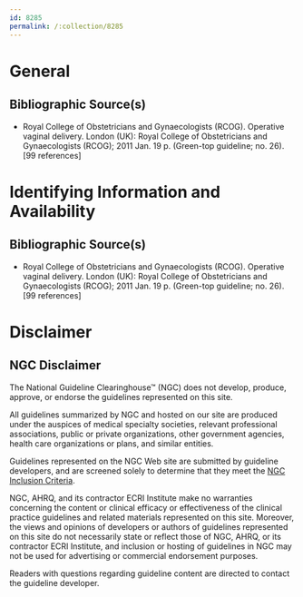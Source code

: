 ```yaml
---
id: 8285
permalink: /:collection/8285
---
```


# General

## Bibliographic Source(s)

- Royal College of Obstetricians and Gynaecologists (RCOG). Operative vaginal delivery. London (UK): Royal College of Obstetricians and Gynaecologists (RCOG); 2011 Jan. 19 p. (Green-top guideline; no. 26). [99 references]

# Identifying Information and Availability

## Bibliographic Source(s)

- Royal College of Obstetricians and Gynaecologists (RCOG). Operative vaginal delivery. London (UK): Royal College of Obstetricians and Gynaecologists (RCOG); 2011 Jan. 19 p. (Green-top guideline; no. 26). [99 references]

# Disclaimer

## NGC Disclaimer

The National Guideline Clearinghouse™ (NGC) does not develop, produce, approve, or endorse the guidelines represented on this site.

All guidelines summarized by NGC and hosted on our site are produced under the auspices of medical specialty societies, relevant professional associations, public or private organizations, other government agencies, health care organizations or plans, and similar entities.

Guidelines represented on the NGC Web site are submitted by guideline developers, and are screened solely to determine that they meet the [NGC Inclusion Criteria](/help-and-about/summaries/inclusion-criteria).

NGC, AHRQ, and its contractor ECRI Institute make no warranties concerning the content or clinical efficacy or effectiveness of the clinical practice guidelines and related materials represented on this site. Moreover, the views and opinions of developers or authors of guidelines represented on this site do not necessarily state or reflect those of NGC, AHRQ, or its contractor ECRI Institute, and inclusion or hosting of guidelines in NGC may not be used for advertising or commercial endorsement purposes.

Readers with questions regarding guideline content are directed to contact the guideline developer.

